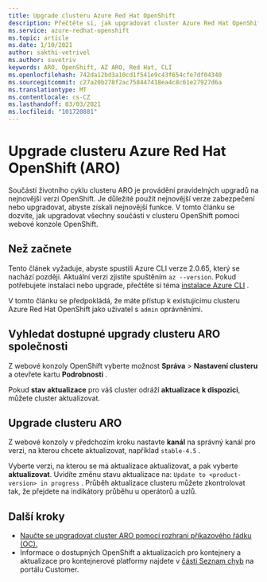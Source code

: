 ```yaml
---
title: Upgrade clusteru Azure Red Hat OpenShift
description: Přečtěte si, jak upgradovat cluster Azure Red Hat OpenShift se systémem OpenShift 4
ms.service: azure-redhat-openshift
ms.topic: article
ms.date: 1/10/2021
author: sakthi-vetrivel
ms.author: suvetriv
keywords: ARO, OpenShift, AZ ARO, Red Hat, CLI
ms.openlocfilehash: 742da12bd3a10cd1f541e9c43f654cfe7df04340
ms.sourcegitcommit: c27a20b278f2ac758447418ea4c8c61e27927d6a
ms.translationtype: MT
ms.contentlocale: cs-CZ
ms.lasthandoff: 03/03/2021
ms.locfileid: "101720881"
---
```

# <a name="upgrade-an-azure-red-hat-openshift-aro-cluster"></a>Upgrade clusteru Azure Red Hat OpenShift (ARO)

Součástí životního cyklu clusteru ARO je provádění pravidelných upgradů na nejnovější verzi OpenShift. Je důležité použít nejnovější verze zabezpečení nebo upgradovat, abyste získali nejnovější funkce. V tomto článku se dozvíte, jak upgradovat všechny součásti v clusteru OpenShift pomocí webové konzole OpenShift.

## <a name="before-you-begin"></a>Než začnete

Tento článek vyžaduje, abyste spustili Azure CLI verze 2.0.65, který se nachází později. Aktuální verzi zjistíte spuštěním `az --version`. Pokud potřebujete instalaci nebo upgrade, přečtěte si téma [instalace Azure CLI](/cli/azure/install-azure-cli) .

V tomto článku se předpokládá, že máte přístup k existujícímu clusteru Azure Red Hat OpenShift jako uživatel s `admin` oprávněními.

## <a name="check-for-available-aro-cluster-upgrades"></a>Vyhledat dostupné upgrady clusteru ARO společnosti

Z webové konzoly OpenShift vyberte možnost **Správa**  >  **Nastavení clusteru** a otevřete kartu **Podrobnosti** .

Pokud **stav aktualizace** pro váš cluster odráží **aktualizace k dispozici**, můžete cluster aktualizovat.

## <a name="upgrade-your-aro-cluster"></a>Upgrade clusteru ARO

Z webové konzoly v předchozím kroku nastavte **kanál** na správný kanál pro verzi, na kterou chcete aktualizovat, například `stable-4.5` .

Vyberte verzi, na kterou se má aktualizace aktualizovat, a pak vyberte **aktualizovat**. Uvidíte změnu stavu aktualizace na: `Update to <product-version> in progress` . Průběh aktualizace clusteru můžete zkontrolovat tak, že přejdete na indikátory průběhu u operátorů a uzlů.

## <a name="next-steps"></a>Další kroky
- [Naučte se upgradovat cluster ARO pomocí rozhraní příkazového řádku (OC).](https://docs.openshift.com/container-platform/4.6/updating/updating-cluster-between-minor.html)
- Informace o dostupných OpenShift a aktualizacích pro kontejnery a aktualizace pro kontejnerové platformy najdete v [části Seznam chyb](https://access.redhat.com/downloads/content/290/ver=4.6/rhel---8/4.6.0/x86_64/product-errata) na portálu Customer.
